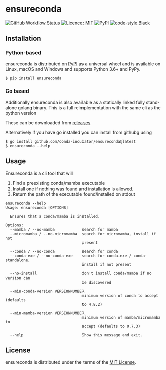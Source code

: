 # ensureconda

[![GitHub Workflow Status](https://img.shields.io/github/workflow/status/conda-incubator/ensureconda/Python%20package)](https://github.com/conda-incubator/ensureconda/actions?query=workflow%3A%22Python+package%22)
[![Licence: MIT](https://img.shields.io/github/license/conda-incubator/ensureconda)](https://github.com/conda-incubator/ensureconda/blob/master/LICENSE-MIT)
[![PyPI](https://img.shields.io/pypi/v/ensureconda)](https://pypi.org/project/ensureconda)
[![code-style Black](https://img.shields.io/badge/code%20style-black-000000.svg)](https://https://github.com/psf/black)

## Installation

### Python-based

ensureconda is distributed on [PyPI](https://pypi.org) as a universal
wheel and is available on Linux, macOS and Windows and supports
Python 3.6+ and PyPy.

```bash
$ pip install ensureconda
```

### Go based

Additionally ensureconda is also available as a statically linked fully stand-alone
golang binary.  This is a full reimplementation with the same cli as the python version

These can be downloaded from [releases](https://github.com/conda-incubator/ensureconda/releases/latest)

Alternatively if you have go installed you can install from githubg using

```shell
$ go install github.com/conda-incubator/ensureconda@latest
$ ensureconda --help
```

## Usage

Ensureconda is a cli tool that will

1. Find a preexisting conda/mamba executable
2. Install one if nothing was found and installation is allowed.
3. Return the path of the executable found/installed on stdout

```
ensureconda --help
Usage: ensureconda [OPTIONS]

  Ensures that a conda/mamba is installed.

Options:
  --mamba / --no-mamba            search for mamba
  --micromamba / --no-micromamba  search for micromamba, install if not
                                  present

  --conda / --no-conda            search for conda
  --conda-exe / --no-conda-exe    search for conda.exe / conda-standalone,
                                  install if not present

  --no-install                    don't install conda/mamba if no version can
                                  be discovered

  --min-conda-version VERSIONNUMBER
                                  minimum version of conda to accept (defaults
                                  to 4.8.2)

  --min-mamba-version VERSIONNUMBER
                                  minimum version of mamba/micromamba to
                                  accept (defaults to 0.7.3)

  --help                          Show this message and exit.
```


## License

ensureconda is distributed under the terms of the
[MIT License](https://choosealicense.com/licenses/mit).
